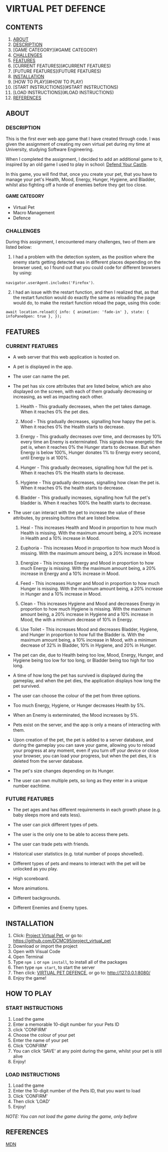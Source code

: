 # VIRTUAL PET DEFENCE
## CONTENTS
1. [ABOUT](#ABOUT)
2. [DESCRIPTION](#DESCRIPTION)
3. [GAME CATEGORY](#GAME CATEGORY)
4. [CHALLENGES](#CHALLENGES)
5. [FEATURES](#FEATURES)
6. [CURRENT FEATURES](#CURRENT FEATURES)
7. [FUTURE FEATURES](FUTURE FEATURES)
8. [INSTALLATION](#INSTALLATION)
9. [HOW TO PLAY](#HOW TO PLAY)
10. [START INSTRUCTIONS](#START INSTRUCTIONS)
11. [LOAD INSTRUCTIONS](#LOAD  INSTRUCTIONS)
12. [REFERENCES](#REFERENCES)

## ABOUT
### DESCRIPTION
This is the first ever web app game that I have created through code. I was given the assignment of creating my own virtual pet during my time at University, studying Software Engineering.

When I completed the assignment, I decided to add an additional game to it, inspired by an old game I used to play in school: 
[Defend Your Castle](https://www.crazygames.com/game/defend-your-castle).

In this game, you will find that, once you create your pet, that you have to manage your pet's Health, Mood, Energy, Hunger, Hygiene, and Bladder, whilst also fighting off a horde of enemies before they get too close.

#### GAME CATEGORY
- Virtual Pet
- Macro Management
- Defence

### CHALLENGES
During this assignment, I encountered many challenges, two of them are listed below:
1. I had a problem with the detection system, as the position where the enemy starts getting detected was in different places depending on the browser used, so I found out that you could code for different browsers by using:

`navigator.userAgent.includes('Firefox')`.

2. I had an issue with the restart function, and then I realized that, as that the restart function would do exactly the same as reloading the page would do, to make the restart function reload the page, using this code:

`await location.reload({
    info: { animation: 'fade-in' },
    state: { infoPaneOpen: true },
  });`

## FEATURES
### CURRENT FEATURES
* A web server that this web application is hosted on.

* A pet is displayed in the app.

* The user can name the pet.

* The pet has six core attributes that are listed below, which are also displayed on the screen, with each of them gradually decreasing or increasing, as well as impacting each other.

    1. Health - This gradually decreases, when the pet takes damage. When it reaches 0% the pet dies.

    2. Mood - This gradually decreases, signalling how happy the pet is. When it reaches 0% the Health starts to decrease.

    3. Energy - This gradually decreases over time, and decreases by 10% every time an Enemy is exterminated. This signals how energetic the pet is, when it reaches 0% the Hunger starts to decrease. But when Energy is below 100%, Hunger donates 1% to Energy every second, until Energy is at 100%.

    4. Hunger - This gradually decreases, signalling how full the pet is. When it reaches 0% the Health starts to decrease.

    5. Hygiene - This gradually decreases, signalling how clean the pet is. When it reaches 0% the health starts to decrease.

    6. Bladder - This gradually increases, signalling how full the pet's bladder is. When it reaches 100% the health starts to decrease.

* The user can interact with the pet to increase the value of these attributes, by pressing buttons that are listed below.

    1. Heal - This increases Health and Mood in proportion to how much Health is missing. With the maximum amount being, a 20% increase in Health and a 10% increase in Mood.

    2. Euphoria - This increases Mood in proportion to how much Mood is missing. With the maximum amount being, a 20% increase in Mood.

    3. Energize - This increases Energy and Mood in proportion to how much Energy is missing. With the maximum amount being, a 20% increase in Energy and a 10% increase in Mood.

    4. Feed - This increases Hunger and Mood in proportion to how much Hunger is missing. With the maximum amount being, a 20% increase in Hunger and a 10% increase in Mood.

    5. Clean - This increases Hygiene and Mood and decreases Energy in proportion to how much Hygiene is missing. With the maximum amount being, a 20% increase in Hygiene and a 10% increase in Mood, the with a minimum decrease of 10% in Energy.

    6. Use Toilet - This increases Mood and decreases Bladder, Hygiene, and Hunger in proportion to how full the Bladder is. With the maximum amount being, a 10% increase in Mood, with a minimum decrease of 32% in Bladder, 10% in Hygiene, and 20% in Hunger.

* The pet can die, due to Health being too low, Mood, Energy, Hunger, and Hygiene being too low for too long, or Bladder being too high for too long. 

* A time of how long the pet has survived is displayed during the gameplay, and when the pet dies, the application displays how long the pet survived.

* The user can choose the colour of the pet from three options.

* Too much Energy, Hygiene, or Hunger decreases Health by 5%.

* When an Enemy is exterminated, the Mood increases by 5%.

* Pets exist on the server, and the app is only a means of interacting with them.

* Upon creation of the pet, the pet is added to a server database, and during the gameplay you can save your game, allowing you to reload your progress at any moment, even if you turn off your device or close your browser, you can load your progress, but when the pet dies, it is deleted from the server database.

* The pet's size changes depending on its Hunger.

* The user can own multiple pets, so long as they enter in a unique number eachtime.

### FUTURE FEATURES
* The pet ages and has different requirements in each growth phase (e.g. baby sleeps more and eats less).

* The user can pick different types of pets.

* The user is the only one to be able to access there pets.

* The user can trade pets with friends.

* Historical user statistics (e.g. total number of poops shovelled).

* Different types of pets and means to interact with the pet will be unlocked as you play.

* High scoreboard.

* More animations.

* Different backgrounds.

* Different Enemies and Enemy types.

## INSTALLATION
1. Click: [Project Virtual Pet](https://github.com/DCMC95/project_virtual_pet), or go to: https://github.com/DCMC95/project_virtual_pet
2. Download or import the project
3. Open with Visual Code
4. Open Terminal
5. Type `npm i` or `npm install`, to install all of the packages
6. Then type `npm start`, to start the server
7. Then click: [VIRTUAL PET DEFENCE](http://127.0.0.1:8080/), or go to: http://127.0.0.1:8080/
8. Enjoy the game!

## HOW TO PLAY
### START INSTRUCTIONS
1. Load the game
2. Enter a memorable 10-digit number for your Pets ID
3. click 'CONFIRM'
4. Choose the colour of your pet
5. Enter the name of your pet
6. Click 'CONFIRM'
7. You can click 'SAVE' at any point during the game, whilst your pet is still alive
8. Enjoy!

### LOAD INSTRUCTIONS
1. Load the game
2. Enter the 10-digit number of the Pets ID, that you want to load
3. Click 'CONFIRM'
4. Then click 'LOAD'
5. Enjoy!

_NOTE: You can not load the game during the game, only before_

## REFERENCES
[MDN](https://developer.mozilla.org/en-US/)
